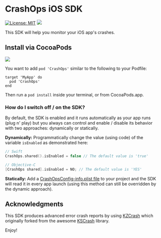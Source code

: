 # CrashOps iOS SDK
[![License: MIT](https://img.shields.io/badge/License-MIT-yellow.svg)](https://opensource.org/licenses/MIT) [![](https://img.shields.io/cocoapods/p/CrashOps.svg?style=flat)](https://cocoapods.org/pods/CrashOps)

This SDK will help you monitor your iOS app's crashes.


## Install via CocoaPods
[![](https://img.shields.io/cocoapods/v/CrashOps.svg?style=flat)](https://cocoapods.org/pods/CrashOps)

You want to add `pod 'CrashOps'` similar to the following to your Podfile:
```
target 'MyApp' do
  pod 'CrashOps'
end
```
Then run a `pod install` inside your terminal, or from CocoaPods.app.


### How do I switch off / on the SDK?
By default, the SDK is enabled and it runs automatically as your app runs  (plug n' play) but you always can control and enable / disable its behavior with two approaches: dynamically or statically.

**Dynamically:** Programmatically change the value (using code) of the variable `isEnabled` as demonstrated here:
```swift
// Swift
CrashOps.shared().isEnabled = false // The default value is 'true'
```

```objective-c
// Objective-C
[CrashOps shared].isEnabled = NO; // The default value is 'YES'

```

**Statically:** Add a [CrashOpsConfig-info.plist file](https://github.com/CrashOps/iOS-SDK/blob/v0.0.68/CrashOps/SupportingFiles/example-for-optional-info-plist/CrashOpsConfig-info.plist) to your project and the SDK will read it in every app launch (using this method can still be overridden by the dynamic approach).


## Acknowledgments

This SDK produces advanced error crash reports by using [KZCrash](https://github.com/perrzick/KZCrash) which originally forked from the awesome [KSCrash](https://github.com/kstenerud/KSCrash) library.



Enjoy!
